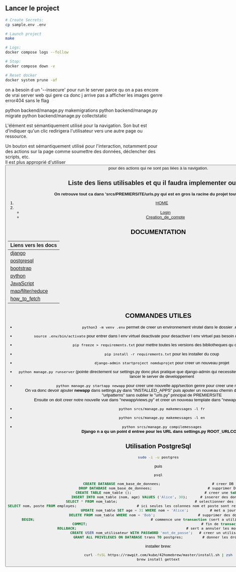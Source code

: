## Lancer le project

```bash
# Create Secrets:
cp sample.env .env

# Launch project
make

# Logs:
docker compose logs --follow

# Stop:
docker compose down -v

# Reset docker
docker system prune -af
```

on a besoin d un '--insecure' pour run le server parce qu on a pas encore de vrai server web qui gere ca donc j arrive pas a afficher les images genre error404 sans le flag

python backend/manage.py makemigrations
python backend/manage.py migrate
python backend/manage.py collectstatic


L'élément <a> est sémantiquement utilisé pour la navigation. Son but est d'indiquer qu'un clic redirigera l'utilisateur vers une autre page ou ressource.  

Un bouton est sémantiquement utilisé pour l'interaction, notamment pour des actions sur la page comme soumettre des données, déclencher des scripts, etc.  
Il est plus approprié d'utiliser <button> pour des actions qui ne sont pas liées à la navigation.

## Liste des liens utilisables et qu il faudra implementer ou pas

**On retrouve tout ca dans 'srcs/PREMIERSITE/urls.py qui est en gros la racine du projet tout passe par la**  

1. [HOME](http://localhost:8000/)
2.  - [Login](http://localhost:8000/signin/)
    - [Creation_de_compte](http://localhost:8000/signup/)


## DOCUMENTATION

| Liens vers les docs |
| - |
| [django](https://docs.djangoproject.com/en/5.0/contents/) |
| [postgresql](https://www.postgresql.org/docs/current/) |
| [bootstrap](https://getbootstrap.com/docs/5.3/getting-started/introduction/) |
| [python](https://docs.python.org/fr/3/#) |
| [JavaScript](https://www.freecodecamp.org/news/the-complete-javascript-handbook-f26b2c71719c/#justjavascript) |
| [map/filter/reduce](https://www.youtube.com/watch?v=r0xv0uZM5V4) |
| [how_to_fetch](https://www.youtube.com/watch?v=C8bKthavr6E) |


## COMMANDES UTILES

- `python3 -m venv .env` permet de creer un environnement virutel dans le dossier .env

- `source .env/bin/activate` pour entrer dans l env virtuel         deactivate pour desactiver l env virtuel pas besoin de source .env/bin/deactivate

- `pip freeze > requirements.txt` pour mettre toutes les versions des bibliotheques qu on utilise

- `pip install -r requirements.txt` pour les installer du coup

- `django-admin startproject nomduprojet` pour creer un nouveau projet

- `python manage.py runserver` (pointe directement sur settings.py donc plus pratique que django-admin qui necessiterait de preciser quel settings.py)   pour lancer le server de developpement

- `python manage.py startapp newapp` pour creer une nouvelle app/section genre pour creer une nouvelle interface  
On va donc devoir ajouter **newapp** dans settings.py dans "INSTALLED_APPS" puis ajouter un nouveau chemin d URL dans "newapp/urls.py" dans "urlpatterns" sans oublier le "urls.py" principal de PREMIERSITE  
Ensuite on doit creer notre nouvelle vue dans "newapp/views.py" et creer un nouveau template dans "newapp/templates/nom/index.html".  

- `python srcs/manage.py makemessages -l fr`  
- `python srcs/manage.py makemessages -l en`  
- `python srcs/manage.py compilemessages`  
**Django n a qu un point d entree pour les URL dans settings.py ROOT_URLCONF**  

## Utilisation PostgreSql  

```bash
sudo -i -u postgres
```  
puis  
```bash
psql
```  

```sql
CREATE DATABASE nom_base_de_donnees;                        # creer DB
DROP DATABASE nom_base_de_donnees;                          # supprimer DB
CREATE TABLE nom_table ();                                  # creer une table
INSERT INTO nom_table (nom, age) VALUES ('Alice', 30);      # inserer des donnees
SELECT * FROM nom_table;                                    # selectionner des donnees
SELECT nom, poste FROM employes;                            # ici seules les colonnes nom et poste sont retournes a chaque ligne de la table
UPDATE nom_table SET age = 31 WHERE nom = 'Alice';          # met a jour
DELETE FROM nom_table WHERE nom = 'Bob';                    # supprimer des donnees
BEGIN;                                                      # commence une transaction (sert a utiliser une liste de commandes)
COMMIT;                                                     # fin de transaction
ROLLBACK;                                                   # sert a annuler les modifications
CREATE USER nom_utilisateur WITH PASSWORD 'mot_de_passe';   # creer un utilisateur
GRANT ALL PRIVILEGES ON DATABASE trans TO postgres;         # donner les droits
```  



installer brew:  
```bash
curl -fsSL https://rawgit.com/kube/42homebrew/master/install.sh | zsh
brew install gettext
```